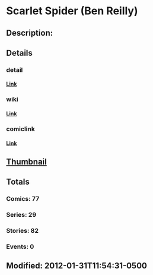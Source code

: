 # Scarlet Spider (Ben Reilly)
## Description: 
## Details
### detail
#### [Link](http://marvel.com/characters/2014/scarlet_spider?utm_campaign=apiRef&utm_source=225578a89fc76f3d20fbffda5d17a88d)
### wiki
#### [Link](http://marvel.com/universe/Scarlet_Spider_(Ben_Reilly)?utm_campaign=apiRef&utm_source=225578a89fc76f3d20fbffda5d17a88d)
### comiclink
#### [Link](http://marvel.com/comics/characters/1011197/scarlet_spider_ben_reilly?utm_campaign=apiRef&utm_source=225578a89fc76f3d20fbffda5d17a88d)
## [Thumbnail](http://i.annihil.us/u/prod/marvel/i/mg/9/20/4ce5a531089da.jpg)
## Totals
### Comics: 77
### Series: 29
### Stories: 82
### Events: 0
## Modified: 2012-01-31T11:54:31-0500